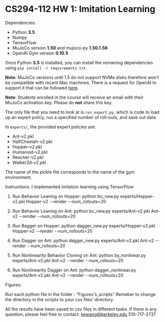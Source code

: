 # CS294-112 HW 1: Imitation Learning

Dependencies:
 * Python **3.5**
 * Numpy
 * TensorFlow
 * MuJoCo version **1.50** and mujoco-py **1.50.1.56**
 * OpenAI Gym version **0.10.5**

Once Python **3.5** is installed, you can install the remaining dependencies using `pip install -r requirements.txt`.

**Note**: MuJoCo versions until 1.5 do not support NVMe disks therefore won't be compatible with recent Mac machines.
There is a request for OpenAI to support it that can be followed [here](https://github.com/openai/gym/issues/638).

**Note**: Students enrolled in the course will receive an email with their MuJoCo activation key. Please do **not** share this key.

The only file that you need to look at is `run_expert.py`, which is code to load up an expert policy, run a specified number of roll-outs, and save out data.

In `experts/`, the provided expert policies are:
* Ant-v2.pkl
* HalfCheetah-v2.pkl
* Hopper-v2.pkl
* Humanoid-v2.pkl
* Reacher-v2.pkl
* Walker2d-v2.pkl

The name of the pickle file corresponds to the name of the gym environment.

Instructions:
I implemented imitation learning using TensorFlow
1. Run Behavior Leaning on Hopper:
python bc_new.py experts/Hopper-v2.pkl Hopper-v2 --render --num_rollouts=20

2. Run Behavior Leaning on Ant:
python bc_new.py experts/Ant-v2.pkl Ant-v2 --render --num_rollouts=20

3. Run Bagger on Hopper:
python dagger_new.py experts/Hopper-v2.pkl Hopper-v2 --render --num_rollouts=20

4. Run Dagger on Ant:
python dagger_new.py experts/Ant-v2.pkl Ant-v2 --render --num_rollouts=20

5. Run Nonlinearity Behavior Cloning on Ant:
python by_nonlinear.py experts/Ant-v2.pkl Ant-v2 --render --num_rollouts=20

6. Run Nonlinearity Dagger on Ant:
python dagger_nonlinear.py experts/Ant-v2.pkl Ant-v2 --render --num_rollouts=20

Figures:

Run each python file in the folder : "Figures's_scripts"
Remeber to change the directory in the scripts to your csv files' directory.

All the results have been saved to csv files in different tasks. 
If there is any question, please feel free to contact:
kewang@berkeley.edu
510-717-2737